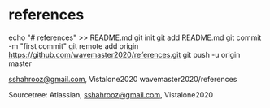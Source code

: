 # references

echo "# references" >> README.md
git init
git add README.md
git commit -m "first commit"
git remote add origin https://github.com/wavemaster2020/references.git
git push -u origin master

sshahrooz@gmail.com, Vistalone2020
wavemaster2020/references

Sourcetree: Atlassian, sshahrooz@gmail.com, Vistalone2020

